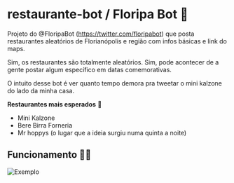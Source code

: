 # restaurante-bot / Floripa Bot 🤖

Projeto do @FloripaBot (https://twitter.com/floripabot) que posta restaurantes aleatórios de Florianópolis e região com infos básicas e link do maps.

Sim, os restaurantes são totalmente aleatórios. Sim, pode acontecer de a gente postar algum específico em datas comemorativas.

O intuito desse bot é ver quanto tempo demora pra tweetar o mini kalzone do lado da minha casa.

**Restaurantes mais esperados** 🍕
- Mini Kalzone
- Bere Birra Forneria
- Mr hoppys (o lugar que a ideia surgiu numa quinta a noite)

## Funcionamento 👨‍💻

![Exemplo](https://i.postimg.cc/qvfjm9kC/image-3.png)
